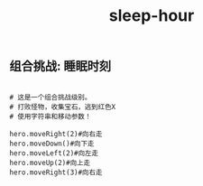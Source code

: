 ﻿---
layout: default
title: sleep-hour
---
## 组合挑战: 睡眠时刻
```

# 这是一个组合挑战级别。
# 打败怪物，收集宝石，逃到红色X
# 使用字符串和移动参数！

hero.moveRight(2)#向右走
hero.moveDown()#向下走
hero.moveLeft(2)#向左走
hero.moveUp(2)#向上走
hero.moveRight(3)#向右走

```
